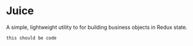# Juice

A simple, lightweight utility to for building business objects in Redux state.

```
this should be code 
```